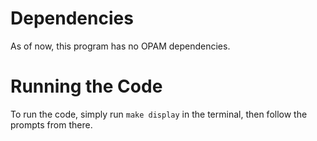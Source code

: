 # Dependencies
As of now, this program has no OPAM dependencies. 

# Running the Code
To run the code, simply run `make display` in the terminal, then follow the prompts from there. 